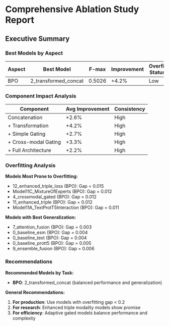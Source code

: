 # Comprehensive Ablation Study Report

## Executive Summary

### Best Models by Aspect

| Aspect | Best Model | F-max | Improvement | Overfit Status |
|--------|------------|-------|-------------|----------------|
| BPO | 2_transformed_concat | 0.5026 | +4.2% | Low |

### Component Impact Analysis

| Component | Avg Improvement | Consistency |
|-----------|-----------------|-------------|
| Concatenation | +2.6% | High |
| + Transformation | +4.2% | High |
| + Simple Gating | +2.7% | High |
| + Cross-modal Gating | +3.3% | High |
| + Full Architecture | +2.2% | High |

### Overfitting Analysis

**Models Most Prone to Overfitting:**

- 12_enhanced_triple_loss (BPO): Gap = 0.015
- Model11C_MixtureOfExperts (BPO): Gap = 0.012
- 4_crossmodal_gated (BPO): Gap = 0.012
- 11_enhanced_triple (BPO): Gap = 0.012
- Model11A_TextProtT5Interaction (BPO): Gap = 0.011

**Models with Best Generalization:**

- 7_attention_fusion (BPO): Gap = 0.003
- 0_baseline_esm (BPO): Gap = 0.004
- 0_baseline_text (BPO): Gap = 0.004
- 0_baseline_prott5 (BPO): Gap = 0.005
- 9_ensemble_fusion (BPO): Gap = 0.006

### Recommendations

**Recommended Models by Task:**

- **BPO**: 2_transformed_concat (balanced performance and generalization)

**General Recommendations:**

1. **For production**: Use models with overfitting gap < 0.2
2. **For research**: Enhanced triple modality models show promise
3. **For efficiency**: Adaptive gated models balance performance and complexity
